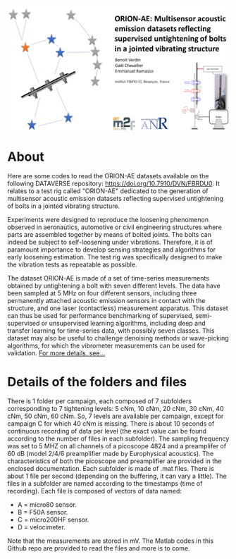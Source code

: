![alt text](orion_logo.png)

# About

Here are some codes to read the ORION-AE datasets available on the following DATAVERSE repository: https://doi.org/10.7910/DVN/FBRDU0. It relates to a test rig called "ORION-AE" dedicated to the generation of multisensor acoustic emission datasets reflecting supervised untightening of bolts in a jointed vibrating structure.

Experiments were designed to reproduce the loosening phenomenon observed in aeronautics, automotive or civil engineering structures where parts are assembled together by means of bolted joints. The bolts can indeed be subject to self-loosening under vibrations. Therefore, it is of paramount importance to develop sensing strategies and algorithms for early loosening estimation. The test rig was specifically designed to make the vibration tests as repeatable as possible.

The dataset ORION-AE is made of a set of time-series measurements obtained by untightening a bolt with seven different levels. The data have been sampled at 5 MHz on four different sensors, including three permanently attached acoustic emission sensors in contact with the structure, and one laser (contactless) measurement apparatus. This dataset can thus be used for performance benchmarking of supervised, semi-supervised or unsupervised learning algorithms, including deep and transfer learning for time-series data, with possibly seven classes. This dataset may also be useful to challenge denoising methods or wave-picking algorithms, for which the vibrometer measurements can be used for validation. [For more details, see...](https://doi.org/10.7910/DVN/FBRDU0)

# Details of the folders and files

There is 1 folder per campaign, each composed of 7 subfolders corresponding to 7 tightening levels: 5 cNm, 10 cNm, 20 cNm, 30 cNm, 40 cNm, 50 cNm, 60 cNm. So, 7 levels are available per campaign, except for campaign C for which 40 cNm is missing. There is about 10 seconds of continuous recording of data per level (the exact value can be found according to the number of files in each subfolder). The sampling frequency was set to 5 MHZ on all channels of a picoscope 4824 and a preamplifer of 60 dB (model 2/4/6 preamplifier made by Europhysical acoustics). The characteristics of both the picoscope and preamplifier are provided in the enclosed documentation. Each subfolder is made of .mat files. There is about 1 file per second (depending on the buffering, it can vary a little). The files in a subfolder are named according to the timestamps (time of recording). Each file is composed of vectors of data named:
* A = micro80 sensor.
* B = F50A sensor.
* C = micro200HF sensor.
* D = velocimeter.

Note that the measurements are stored in mV.
The Matlab codes in this Github repo are provided to read the files and more is to come.
